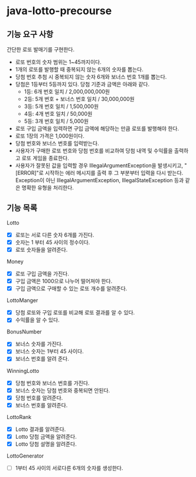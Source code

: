 # java-lotto-precourse

## 기능 요구 사항
간단한 로또 발매기를 구현한다.
- 로또 번호의 숫자 범위는 1~45까지이다.
- 1개의 로또를 발행할 때 중복되지 않는 6개의 숫자를 뽑는다.
- 당첨 번호 추첨 시 중복되지 않는 숫자 6개와 보너스 번호 1개를 뽑는다.
- 당첨은 1등부터 5등까지 있다. 당첨 기준과 금액은 아래와 같다.
  - 1등: 6개 번호 일치 / 2,000,000,000원
  - 2등: 5개 번호 + 보너스 번호 일치 / 30,000,000원
  - 3등: 5개 번호 일치 / 1,500,000원
  - 4등: 4개 번호 일치 / 50,000원
  - 5등: 3개 번호 일치 / 5,000원
- 로또 구입 금액을 입력하면 구입 금액에 해당하는 만큼 로또를 발행해야 한다.
- 로또 1장의 가격은 1,000원이다.
- 당첨 번호와 보너스 번호를 입력받는다.
- 사용자가 구매한 로또 번호와 당첨 번호를 비교하여 당첨 내역 및 수익률을 출력하고 로또 게임을 종료한다.
- 사용자가 잘못된 값을 입력할 경우 IllegalArgumentException을 발생시키고, "[ERROR]"로 시작하는 에러 메시지를 출력 후 그 부분부터 입력을 다시 받는다. Exception이 아닌 IllegalArgumentException, IllegalStateException 등과 같은 명확한 유형을 처리한다.

## 기능 목록
Lotto
- [x] 로또는 서로 다른 숫자 6개를 가진다.
- [x] 숫자는 1 부터 45 사이의 정수이다.
- [x] 로또 숫자들을 알려준다.

Money
- [x] 로또 구입 금액을 가진다.
- [x] 구입 금액은 1000으로 나누어 떨어져야 한다.
- [x] 구입 금액으로 구매할 수 있는 로또 개수를 알려준다.

LottoManger
- [x] 당첨 로또와 구입 로또를 비교해 로또 결과를 알 수 있다.
- [x] 수익률을 알 수 있다.

BonusNumber
- [x] 보너스 숫자를 가진다.
- [x] 보너스 숫자는 1부터 45 사이다.
- [x] 보너스 번호를 알려 준다.

WinningLotto
- [x] 당첨 번호와 보너스 번호를 가진다.
- [x] 보너스 숫자는 당첨 번호와 중복되면 안된다.
- [x] 당첨 번호를 알려준다.
- [x] 보너스 번호를 알려준다.

LottoRank
- [x] Lotto 결과를 알려준다.
- [x] Lotto 당첨 금액을 알려준다.
- [x] Lotto 당첨 설명을 알려준다.

LottoGenerator
- [ ] 1부터 45 사이의 서로다른 6개의 숫자를 생성한다.